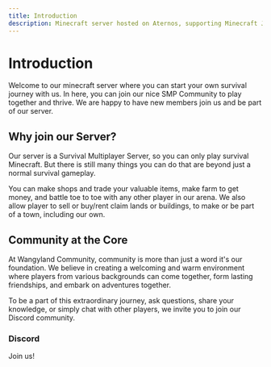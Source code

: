 ```yaml
---
title: Introduction
description: Minecraft server hosted on Aternos, supporting Minecraft Java, Bedrock, and Pocket Edition, enabling cross-platform play. 
---
```


# Introduction

Welcome to our minecraft server where you can start your own survival journey with us. In here, you can join our nice SMP Community to play together and thrive. We are
happy to have new members join us and be part of our server.

## Why join our Server?

Our server is a Survival Multiplayer Server, so you can only play survival Minecraft. But there is still many things you can do that are beyond just a normal survival
gameplay. 

You can make shops and trade your valuable items, make farm to get money, and battle toe to toe with any other player in our arena. We also allow player to sell
or buy/rent claim lands or buildings, to make or be part of a town, including our own.

## Community at the Core

At Wangyland Community, community is more than just a word it's our foundation. We believe in creating a welcoming and warm environment where players from various backgrounds can come together, form lasting friendships, and embark on adventures together.

To be a part of this extraordinary journey, ask questions, share your knowledge, or simply chat with other players, we invite you to join our Discord community.

### Discord

Join us! [<Icon class="leading-none -mt-1 hover:text-indigo-300" size="20" name="mdi:discord" />](https://discord.gg/pgNpcyu9QA)
